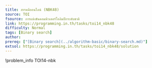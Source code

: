 ```yaml
---
title: สารคดีออนไลน์ (NBK48)
source: TOI
fsource: การแข่งขันคอมพิวเตอร์โอลิมปิกระดับชาติ
link: https://programming.in.th/tasks/toi14_nbk48
difficulty: Normal
tags: [Binary search]
author: 
prereq: ["[Binary search](../algorithm-basic/binary-search.md)"]
extsol: https://programming.in.th/tasks/toi14_nbk48/solution
---
```


!problem_info TOI14-nbk
